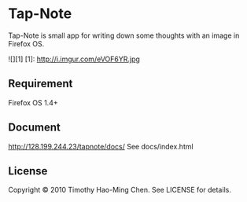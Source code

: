 Tap-Note
=============

Tap-Note is small app for writing down some thoughts with an image in Firefox OS.

![][1]
[1]: http://i.imgur.com/eVOF6YR.jpg

Requirement
-----
Firefox OS 1.4+

Document
-----
http://128.199.244.23/tapnote/docs/
See docs/index.html

License
-----
Copyright © 2010 Timothy Hao-Ming Chen. See LICENSE for details.
